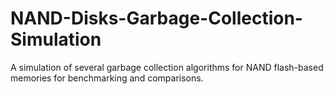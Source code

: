# NAND-Disks-Garbage-Collection-Simulation

A simulation of several garbage collection algorithms for NAND flash-based memories for benchmarking and comparisons.
